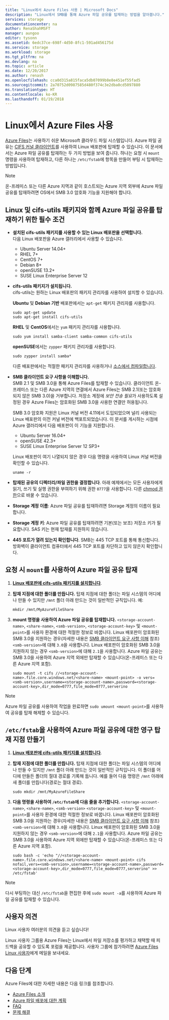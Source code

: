 ```yaml
---
title: "Linux에서 Azure Files 사용 | Microsoft Docs"
description: "Linux에서 SMB를 통해 Azure 파일 공유를 탑재하는 방법을 알아봅니다."
services: storage
documentationcenter: na
author: RenaShahMSFT
manager: aungoo
editor: tysonn
ms.assetid: 6edc37ce-698f-4d50-8fc1-591ad456175d
ms.service: storage
ms.workload: storage
ms.tgt_pltfrm: na
ms.devlang: na
ms.topic: article
ms.date: 12/20/2017
ms.author: renash
ms.openlocfilehash: cca0d315a815faca5db07099b8e8e451ef55fad5
ms.sourcegitcommit: 2a70752d0987585d480f374c3e2dba0cd5097880
ms.translationtype: HT
ms.contentlocale: ko-KR
ms.lasthandoff: 01/19/2018
---
```

# <a name="use-azure-files-with-linux"></a>Linux에서 Azure Files 사용
[Azure Files](storage-files-introduction.md)는 사용하기 쉬운 Microsoft 클라우드 파일 시스템입니다. Azure 파일 공유는 [CIFS 커널 클라이언트](https://wiki.samba.org/index.php/LinuxCIFS)를 사용하여 Linux 배포판에 탑재할 수 있습니다. 이 문서에서는 Azure 파일 공유를 탑재하는 두 가지 방법을 보여 줍니다. 하나는 요청 시 `mount` 명령을 사용하여 탑재하고, 다른 하나는 `/etc/fstab`에 항목을 만들어 부팅 시 탑재하는 방법입니다.

> [!NOTE]  
> 온-프레미스 또는 다른 Azure 지역과 같이 호스트되는 Azure 지역 외부에 Azure 파일 공유를 탑재하려면 OS에서 SMB 3.0 암호화 기능을 지원해야 합니다.

## <a name="prerequisites-for-mounting-an-azure-file-share-with-linux-and-the-cifs-utils-package"></a>Linux 및 cifs-utils 패키지와 함께 Azure 파일 공유를 탑재하기 위한 필수 조건
* **설치된 cifs-utils 패키지를 사용할 수 있는 Linux 배포판을 선택합니다.**  
    다음 Linux 배포판을 Azure 갤러리에서 사용할 수 있습니다.

    * Ubuntu Server 14.04+
    * RHEL 7+
    * CentOS 7+
    * Debian 8+
    * openSUSE 13.2+
    * SUSE Linux Enterprise Server 12

* <a id="install-cifs-utils"></a>**cifs-utils 패키지가 설치됩니다.**  
    cifs-utils는 원하는 Linux 배포판의 패키지 관리자를 사용하여 설치할 수 있습니다. 

    **Ubuntu** 및 **Debian 기반** 배포판에서는 `apt-get` 패키지 관리자를 사용합니다.

    ```
    sudo apt-get update
    sudo apt-get install cifs-utils
    ```

    **RHEL** 및 **CentOS**에서는 `yum` 패키지 관리자를 사용합니다.

    ```
    sudo yum install samba-client samba-common cifs-utils
    ```

    **openSUSE**에서는 `zypper` 패키지 관리자를 사용합니다.

    ```
    sudo zypper install samba*
    ```

    다른 배포판에서는 적절한 패키지 관리자를 사용하거나 [소스에서 컴파일합니다](https://wiki.samba.org/index.php/LinuxCIFS_utils#Download).

* <a id="smb-client-reqs"></a>**SMB 클라이언트 요구 사항을 이해합니다.**  
    SMB 2.1 및 SMB 3.0을 통해 Azure Files를 탑재할 수 있습니다. 클라이언트 온-프레미스 또는 다른 Azure 지역의 연결에서 Azure Files는 SMB 2.1(또는 암호화되지 않은 SMB 3.0)을 거부합니다. 저장소 계정에 *보안 전송 필요*가 사용하도록 설정된 경우 Azure Files는 암호화된 SMB 3.0을 사용한 연결만 허용됩니다.
    
    SMB 3.0 암호화 지원은 Linux 커널 버전 4.11에서 도입되었으며 널리 사용되는 Linux 배포판의 이전 커널 버전에 백포트되었습니다. 이 문서를 게시하는 시점에 Azure 갤러리에서 다음 배포판이 이 기능을 지원합니다.

    - Ubuntu Server 16.04+
    - openSUSE 42.3+
    - SUSE Linux Enterprise Server 12 SP3+
    
    Linux 배포판이 여기 나열되지 않은 경우 다음 명령을 사용하여 Linux 커널 버전을 확인할 수 있습니다.

    ```
    uname -r
    ```

* **탑재된 공유의 디렉터리/파일 권한을 결정합니다**. 아래 예제에서는 모든 사용자에게 읽기, 쓰기 및 실행 권한을 부여하기 위해 권한 `0777`을 사용합니다. 다른 [chmod 권한](https://en.wikipedia.org/wiki/Chmod)으로 바꿀 수 있습니다. 

* **Storage 계정 이름**: Azure 파일 공유를 탑재하려면 Storage 계정의 이름이 필요합니다.

* **Storage 계정 키**: Azure 파일 공유를 탑재하려면 기본(또는 보조) 저장소 키가 필요합니다. SAS 키는 현재 탑재를 지원하지 않습니다.

* **445 포트가 열려 있는지 확인합니다**. SMB는 445 TCP 포트를 통해 통신합니다. 방화벽이 클라이언트 컴퓨터에서 445 TCP 포트를 차단하고 있지 않은지 확인합니다.

## <a name="mount-the-azure-file-share-on-demand-with-mount"></a>요청 시 `mount`를 사용하여 Azure 파일 공유 탑재
1. **[Linux 배포판에 cifs-utils 패키지를 설치합니다](#install-cifs-utils)**.

2. **탑재 지점에 대한 폴더를 만듭니다.** 탑재 지점에 대한 폴더는 파일 시스템의 어디에나 만들 수 있지만 `/mnt` 폴더 아래 만드는 것이 일반적인 규칙입니다. 예: 

    ```
    mkdir /mnt/MyAzureFileShare
    ```

3. **mount 명령을 사용하여 Azure 파일 공유를 탑재합니다.** `<storage-account-name>`, `<share-name>`, `<smb-version>`, `<storage-account-key>` 및 `<mount-point>`를 사용자 환경에 대한 적절한 정보로 바꿉니다. Linux 배포판이 암호화된 SMB 3.0을 지원하는 경우(자세한 내용은 [SMB 클라이언트 요구 사항 이해](#smb-client-reqs) 참조) `<smb-version>`에 대해 `3.0`을 사용합니다. Linux 배포판이 암호화된 SMB 3.0을 지원하지 않는 경우 `<smb-version>`에 대해 `2.1`을 사용합니다. Azure 파일 공유는 SMB 3.0을 사용하여 Azure 지역 외에만 탑재할 수 있습니다(온-프레미스 또는 다른 Azure 지역 포함). 

    ```
    sudo mount -t cifs //<storage-account-name>.file.core.windows.net/<share-name> <mount-point> -o vers=<smb-version>,username=<storage-account-name>,password=<storage-account-key>,dir_mode=0777,file_mode=0777,serverino
    ```

> [!Note]  
> Azure 파일 공유를 사용하여 작업을 완료하면 `sudo umount <mount-point>`를 사용하여 공유를 탑재 해제할 수 있습니다.

## <a name="create-a-persistent-mount-point-for-the-azure-file-share-with-etcfstab"></a>`/etc/fstab`을 사용하여 Azure 파일 공유에 대한 영구 탑재 지점 만들기
1. **[Linux 배포판에 cifs-utils 패키지를 설치합니다](#install-cifs-utils)**.

2. **탑재 지점에 대한 폴더를 만듭니다.** 탑재 지점에 대한 폴더는 파일 시스템의 어디에나 만들 수 있지만 `/mnt` 폴더 아래 만드는 것이 일반적인 규칙입니다. 이 폴더를 어디에 만들든 폴더의 절대 경로를 기록해 둡니다. 예를 들어 다음 명령은 `/mnt` 아래에 새 폴더를 만듭니다(경로는 절대 경로).

    ```
    sudo mkdir /mnt/MyAzureFileShare
    ```

3. **다음 명령을 사용하여 `/etc/fstab`에 다음 줄을 추가합니다.** `<storage-account-name>`, `<share-name>`, `<smb-version>` `<storage-account-key>` 및 `<mount-point>`를 사용자 환경에 대한 적절한 정보로 바꿉니다. Linux 배포판이 암호화된 SMB 3.0을 지원하는 경우(자세한 내용은 [SMB 클라이언트 요구 사항 이해](#smb-client-reqs) 참조) `<smb-version>`에 대해 `3.0`을 사용합니다. Linux 배포판이 암호화된 SMB 3.0을 지원하지 않는 경우 `<smb-version>`에 대해 `2.1`을 사용합니다. Azure 파일 공유는 SMB 3.0을 사용하여 Azure 지역 외에만 탑재할 수 있습니다(온-프레미스 또는 다른 Azure 지역 포함). 

    ```
    sudo bash -c 'echo "//<storage-account-name>.file.core.windows.net/<share-name> <mount-point> cifs nofail,vers=<smb-version>,username=<storage-account-name>,password=<storage-account-key>,dir_mode=0777,file_mode=0777,serverino" >> /etc/fstab'
    ```

> [!Note]  
> 다시 부팅하는 대신 `/etc/fstab`을 편집한 후에 `sudo mount -a`를 사용하여 Azure 파일 공유를 탑재할 수 있습니다.

## <a name="feedback"></a>사용자 의견
Linux 사용자 여러분의 의견을 듣고 싶습니다!

Linux 사용자 그룹용 Azure Files는 Linux에서 파일 저장소를 평가하고 채택할 때 피드백을 공유할 수 있도록 포럼을 제공합니다. 사용자 그룹에 참가하려면 [Azure Files Linux 사용자](mailto:azurefileslinuxusers@microsoft.com)에게 메일을 보내세요.

## <a name="next-steps"></a>다음 단계
Azure Files에 대한 자세한 내용은 다음 링크를 참조합니다.
* [Azure Files 소개](storage-files-introduction.md)
* [Azure 파일 배포에 대한 계획](storage-files-planning.md)
* [FAQ](../storage-files-faq.md)
* [문제 해결](storage-troubleshoot-linux-file-connection-problems.md)
